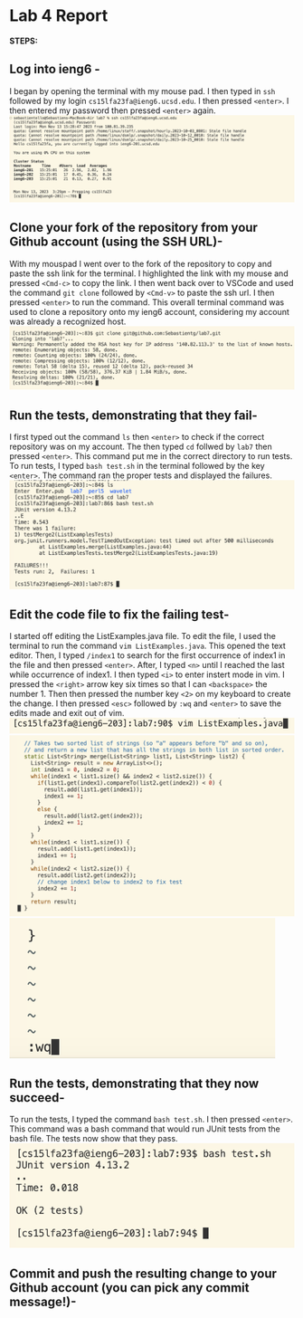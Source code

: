 # Lab 4 Report


**STEPS:** 

## Log into ieng6 -

I began by opening the terminal with my mouse pad. I then typed in `ssh` followed by my login `cs15lfa23fa@ieng6.ucsd.edu`. I then pressed `<enter>`. I then entered my password then pressed `<enter>` again. 
![Image](Step4.png)


## Clone your fork of the repository from your Github account (using the SSH URL)- 

With my mouspad I went over to the fork of the repository to copy and paste the ssh link for the terminal. I highlighted the link with my mouse and pressed `<Cmd-c>` to copy the link. I then went back over to VSCode and used the command `git clone` followed by `<Cmd-v>` to paste the ssh url. I then pressed `<enter>` to run the command. This overall terminal command was used to clone a repository onto my ieng6 account, considering my account was already a recognized host. 
![Image](ssh.png)

## Run the tests, demonstrating that they fail- 

I first typed out the command `ls` then `<enter>` to check if the correct repository was on my account. The then typed `cd` follwed by `lab7` then pressed `<enter>`. This command put me in the correct directory to run tests. To run tests, I typed `bash test.sh` in the terminal followed by the key `<enter>`. The command ran the proper tests and displayed the failures.  
![Image](failtest.png)

## Edit the code file to fix the failing test-

I started off editing the ListExamples.java file. To edit the file, I used the terminal to run the command `vim ListExamples.java`. This opened the text editor. Then, I typed `/index1` to search for the first occurrence of index1 in the file and then pressed `<enter>`. After, I typed `<n>` until I reached the last while occurrence of index1. I then typed `<i>` to enter instert mode in vim. I pressed the `<right>` arrow key six times so that I can `<backspace>` the number 1. Then then pressed the number key `<2>` on my keyboard to create the change. I then pressed `<esc>` followed by `:wq` and `<enter>` to save the edits made and exit out of vim. 
![Image](vim.png)
![Image](edits.png)
![Image](quit.png)

## Run the tests, demonstrating that they now succeed-

To run the tests, I typed the command `bash test.sh`. I then pressed `<enter>`. This command was a bash command that would run JUnit tests from the bash file. The tests now show that they pass.  
![Image](pass.png)


## Commit and push the resulting change to your Github account (you can pick any commit message!)- 

